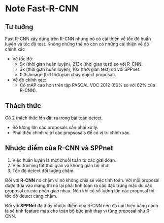 # Note Fast-R-CNN

## Tư tưởng

Fast R-CNN xây dựng trên R-CNN nhưng nó có cải thiện về tốc độ huấn luyện và tốc độ test. Không những thế nó còn có những cải thiện về độ chính xác
- Về tốc độ:
    - 9x (thời gian huẩn luyện), 213x (thời gian test) so với R-CNN.
    - 3x (thời gian huấn luyện), 10x (thời gian test) so với SPPnet.
    - 0.3s/image (trừ thời gian chạy object proposal).
- Về độ chính xác:
    - Có mAP cao hơn trên tập PASCAL VOC 2012 (66% so với 62% của R-CNN).

## Thách thức

Có 2 thách thức lớn đặt ra trong bài toán detect.

- Số lượng lớn các proposals cần phải xử lý.
- Phải điều chỉnh vị trí các propsosals để có vị trí chính xác.

## Nhược điểm của R-CNN và SPPnet

1. Việc huấn luyện là một chuỗi tuần tự các giai đoạn.
2. Việc training tốt thời gian và không gian bộ nhớ.
3. Tốc độ detect đối tượng chậm.

Đối với **R-CNN** nó chậm vì nó không chia sẻ việc tính toán. Với mỗi proposal được đưa vào mạng thì nó lại phải tính toán ra các đặc trưng mặc dù các proposal có các phần giao nhau. Nên khi có số lượng lớn các proposal thì tốc độ detect càng chậm.

Đối với **SPPNet** đã thấy nhược điểm của R-CNN nên đã cải thiện bằng cách là sẽ tính feature map cho toàn bộ bức ảnh thay vì từng proposal như R-CNN.